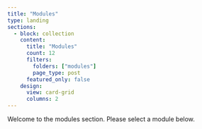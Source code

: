 ```yaml
---
title: "Modules"
type: landing
sections:
  - block: collection
    content:
      title: "Modules"
      count: 12
      filters:
        folders: ["modules"]
        page_type: post
      featured_only: false
    design:
      view: card-grid
      columns: 2
---
```

Welcome to the modules section. Please select a module below.

